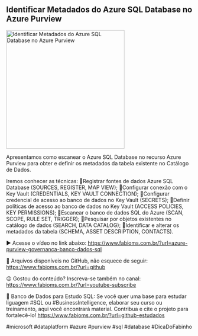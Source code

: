 ## Identificar Metadados do Azure SQL Database no Azure Purview

<img src="https://fabioms.com.br//uploads/youtube/5_wLuSm6ACE.png" alt="Identificar Metadados do Azure SQL Database no Azure Purview" title="Azure Purview" width="320"/>

Apresentamos como escanear o Azure SQL Database no recurso Azure Purview para obter e definir os metadados da tabela existente no Catálogo de Dados.

Iremos conhecer as técnicas:
🔹Registrar fontes de dados Azure SQL Database (SOURCES, REGISTER, MAP VIEW);
🔹Configurar conexão com o Key Vault (CREDENTIALS, KEY VAULT CONNECTION);
🔹Configurar credencial de acesso ao banco de dados no Key Vault (SECRETS);
🔹Definir políticas de acesso ao banco de dados no Key Vault (ACCESS POLICIES, KEY PERMISSIONS);
🔹Escanear o banco de dados SQL do Azure (SCAN, SCOPE, RULE SET, TRIGGER);
🔹Pesquisar por objetos existentes no catálogo de dados (SEARCH, DATA CATALOG);
🔹Identificar e alterar os metadados da tabela (SCHEMA, ASSET DESCRIPTION, CONTACTS).

▶️ Acesse o vídeo no link abaixo:
https://www.fabioms.com.br/?url=azure-purview-governanca-banco-dados-sql

📁 Arquivos disponíveis no GitHub, não esquece de seguir:
https://www.fabioms.com.br/?url=github

😉 Gostou do conteúdo? Inscreva-se também no canal:
https://www.fabioms.com.br/?url=youtube-subscribe

🎁 Banco de Dados para Estudo SQL:
Se você quer uma base para estudar liguagem #SQL ou #BusinessIntelligence, elaborar seu curso ou treinamento, aqui você encontrará material. 
Contribua e cite o projeto para fortalecê-lo!
https://www.fabioms.com.br/?url=github-estudados

#microsoft #dataplatform #azure #purview #sql #database #DicaDoFabinho